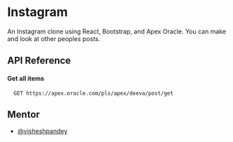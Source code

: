 
# Instagram

An Instagram clone using React, Bootstrap, and Apex Oracle. You can make and look at other peoples posts.



## API Reference

#### Get all items

```http
  GET https://apex.oracle.com/pls/apex/deeva/post/get

```

## Mentor

- [@visheshpandey](https://github.com/Vishesh-Pandey)

